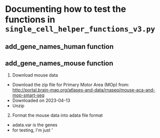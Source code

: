 # Documenting how to test the functions in `single_cell_helper_functions_v3.py`
## add_gene_names_human function

## add_gene_names_mouse function
1. Download mouse data
- Download the zip file for Primary Motor Area (MOp) from: http://portal.brain-map.org/atlases-and-data/rnaseq/mouse-aca-and-mop-smart-seq
- Downloaded on 2023-04-13
- Unzip
2. Format the mouse data into adata file format
- adata.var is the genes
- for testing, I'm just '
```

```